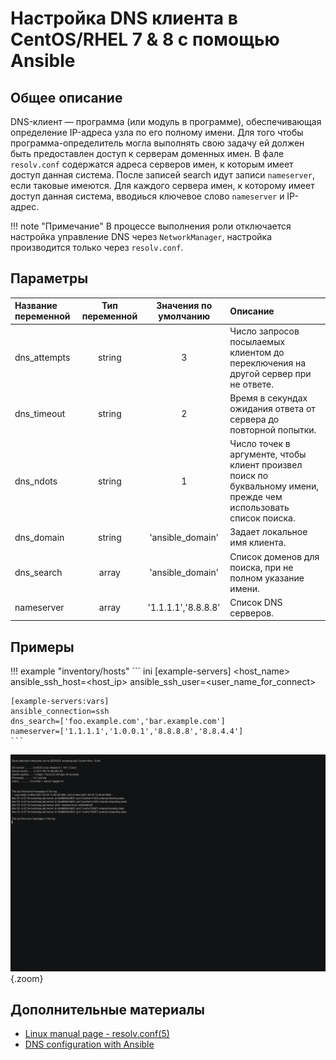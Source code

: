 # Настройка DNS клиента в CentOS/RHEL 7 & 8 с помощью Ansible

## Общее описание
DNS-клиент — программа (или модуль в программе), обеспечивающая определение IP-адреса узла по его полному имени. Для того чтобы программа-определитель могла выполнять свою задачу ей должен быть предоставлен доступ к серверам доменных имен. В фале `resolv.conf` содержатся адреса серверов имен, к которым имеет доступ данная система. После записей search идут записи `nameserver`, если таковые имеются. Для каждого сервера имен, к которому имеет доступ данная система, вводиься ключевое слово `nameserver` и IP-адрес.

!!! note "Примечание"
    В процессе выполнения роли отключается настройка управление DNS через `NetworkManager`, настройка производится только через `resolv.conf`.

## Параметры
|Название переменной  | Тип переменной | Значения по умолчанию | Описание                                                                                                          |
|:--------------------|:--------------:|:---------------------:|:------------------------------------------------------------------------------------------------------------------|
|dns_attempts         | string         | 3                     | Число запросов посылаемых клиентом до переключения на другой сервер при не ответе.                                |
|dns_timeout          | string         | 2                     | Время в секундах ожидания ответа от сервера до повторной попытки.                                                 |
|dns_ndots            | string         | 1                     | Число точек в аргументе, чтобы клиент произвел поиск по буквальному имени, прежде чем использовать список поиска. |
|dns_domain           | string         | 'ansible_domain'      | Задает локальное имя клиента.                                                                                     |
|dns_search           | array          | 'ansible_domain'      | Список доменов для поиска, при не полном указание имени.                                                          |
|nameserver           | array          | '1.1.1.1','8.8.8.8'   | Список DNS серверов.                                                                                              |

## Примеры

!!! example "inventory/hosts"
    ``` ini
    [example-servers]
    <host_name> ansible_ssh_host=<host_ip> ansible_ssh_user=<user_name_for_connect>

    [example-servers:vars]
    ansible_connection=ssh
    dns_search=['foo.example.com','bar.example.com']
    nameserver=['1.1.1.1','1.0.0.1','8.8.8.8','8.8.4.4']
    ```

![Example](../images/resolv.gif){.zoom}

## Дополнительные материалы
- [Linux manual page - resolv.conf(5)](https://man7.org/linux/man-pages/man5/resolv.conf.5.html)
- [DNS configuration with Ansible](https://www.redhat.com/sysadmin/dns-configuration-ansible)
